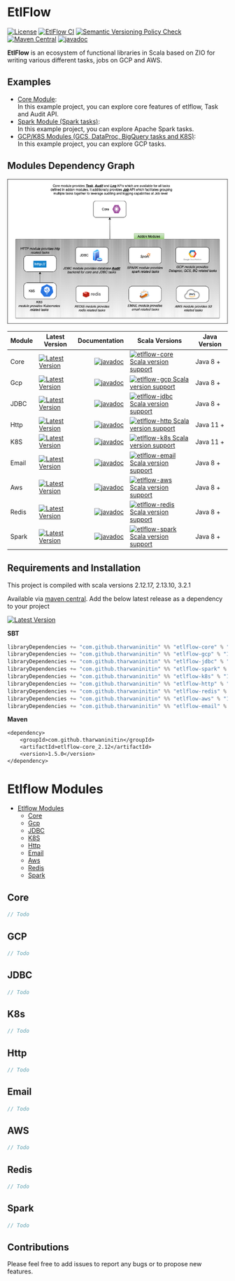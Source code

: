 # EtlFlow

[![License](http://img.shields.io/:license-Apache%202-blue.svg)](http://www.apache.org/licenses/LICENSE-2.0.txt)
[![EtlFlow CI](https://github.com/tharwaninitin/etlflow/actions/workflows/ci.yml/badge.svg)](https://github.com/tharwaninitin/etlflow/actions/workflows/ci.yml)
[![Semantic Versioning Policy Check](https://github.com/tharwaninitin/etlflow/actions/workflows/semver.yml/badge.svg)](https://github.com/tharwaninitin/etlflow/actions/workflows/semver.yml)
[![Maven Central](https://maven-badges.herokuapp.com/maven-central/com.github.tharwaninitin/etlflow-core_2.12/badge.svg)](https://mvnrepository.com/artifact/com.github.tharwaninitin/etlflow-core)
[![javadoc](https://javadoc.io/badge2/com.github.tharwaninitin/etlflow-core_2.12/javadoc.svg)](https://javadoc.io/doc/com.github.tharwaninitin/etlflow-core_2.12)

**EtlFlow** is an ecosystem of functional libraries in Scala based on ZIO for writing various different tasks, jobs on GCP and AWS.

[//]: # (## Documentation)

[//]: # ()
[//]: # (__Library Documentation__  https://tharwaninitin.github.io/etlflow/site/docs)

[//]: <> (__Scala Test Coverage Report__  https://tharwaninitin.github.io/etlflow/testcovrep/)

## Examples
* [Core Module](examples/examplecore):         
  In this example project, you can explore core features of etlflow, Task and Audit API.
* [Spark Module (Spark tasks)](examples/examplespark):         
  In this example project, you can explore Apache Spark tasks.
* [GCP/K8S Modules (GCS, DataProc, BigQuery tasks and K8S)](examples/examplegcp):         
  In this example project, you can explore GCP tasks.

## Modules Dependency Graph

![ModuleDepGraph](moduleDep.png)

| Module | Latest Version                                                                                                                                                                                         |                                                                                                                                                       Documentation | Scala Versions                                                                                                                                                                                           | Java Version | 
|--------|--------------------------------------------------------------------------------------------------------------------------------------------------------------------------------------------------------|--------------------------------------------------------------------------------------------------------------------------------------------------------------------:|----------------------------------------------------------------------------------------------------------------------------------------------------------------------------------------------------------|--------------|
| Core   | [![Latest Version](https://maven-badges.herokuapp.com/maven-central/com.github.tharwaninitin/etlflow-core_2.12/badge.svg)](https://mvnrepository.com/artifact/com.github.tharwaninitin/etlflow-core)   |   [![javadoc](https://javadoc.io/badge2/com.github.tharwaninitin/etlflow-core_2.12/javadoc.svg)](https://javadoc.io/doc/com.github.tharwaninitin/etlflow-core_2.12) | [![etlflow-core Scala version support](https://index.scala-lang.org/tharwaninitin/etlflow/etlflow-core/latest-by-scala-version.svg)](https://index.scala-lang.org/tharwaninitin/etlflow/etlflow-core)    | Java 8 +     |
| Gcp    | [![Latest Version](https://maven-badges.herokuapp.com/maven-central/com.github.tharwaninitin/etlflow-gcp_2.12/badge.svg)](https://mvnrepository.com/artifact/com.github.tharwaninitin/etlflow-gcp)     |     [![javadoc](https://javadoc.io/badge2/com.github.tharwaninitin/etlflow-gcp_2.12/javadoc.svg)](https://javadoc.io/doc/com.github.tharwaninitin/etlflow-gcp_2.12) | [![etlflow-gcp Scala version support](https://index.scala-lang.org/tharwaninitin/etlflow/etlflow-gcp/latest-by-scala-version.svg)](https://index.scala-lang.org/tharwaninitin/etlflow/etlflow-gcp)       | Java 8 +     |
| JDBC   | [![Latest Version](https://maven-badges.herokuapp.com/maven-central/com.github.tharwaninitin/etlflow-jdbc_2.12/badge.svg)](https://mvnrepository.com/artifact/com.github.tharwaninitin/etlflow-jdbc)   |   [![javadoc](https://javadoc.io/badge2/com.github.tharwaninitin/etlflow-jdbc_2.12/javadoc.svg)](https://javadoc.io/doc/com.github.tharwaninitin/etlflow-jdbc_2.12) | [![etlflow-jdbc Scala version support](https://index.scala-lang.org/tharwaninitin/etlflow/etlflow-jdbc/latest-by-scala-version.svg)](https://index.scala-lang.org/tharwaninitin/etlflow/etlflow-jdbc)    | Java 8 +     |
| Http   | [![Latest Version](https://maven-badges.herokuapp.com/maven-central/com.github.tharwaninitin/etlflow-http_2.12/badge.svg)](https://mvnrepository.com/artifact/com.github.tharwaninitin/etlflow-http)   |   [![javadoc](https://javadoc.io/badge2/com.github.tharwaninitin/etlflow-http_2.12/javadoc.svg)](https://javadoc.io/doc/com.github.tharwaninitin/etlflow-http_2.12) | [![etlflow-http Scala version support](https://index.scala-lang.org/tharwaninitin/etlflow/etlflow-http/latest-by-scala-version.svg)](https://index.scala-lang.org/tharwaninitin/etlflow/etlflow-http)    | Java 11 +    |
| K8S    | [![Latest Version](https://maven-badges.herokuapp.com/maven-central/com.github.tharwaninitin/etlflow-k8s_2.12/badge.svg)](https://mvnrepository.com/artifact/com.github.tharwaninitin/etlflow-k8s)     |     [![javadoc](https://javadoc.io/badge2/com.github.tharwaninitin/etlflow-k8s_2.12/javadoc.svg)](https://javadoc.io/doc/com.github.tharwaninitin/etlflow-k8s_2.12) | [![etlflow-k8s Scala version support](https://index.scala-lang.org/tharwaninitin/etlflow/etlflow-k8s/latest-by-scala-version.svg)](https://index.scala-lang.org/tharwaninitin/etlflow/etlflow-k8s)       | Java 11 +    |
| Email  | [![Latest Version](https://maven-badges.herokuapp.com/maven-central/com.github.tharwaninitin/etlflow-email_2.12/badge.svg)](https://mvnrepository.com/artifact/com.github.tharwaninitin/etlflow-email) | [![javadoc](https://javadoc.io/badge2/com.github.tharwaninitin/etlflow-email_2.12/javadoc.svg)](https://javadoc.io/doc/com.github.tharwaninitin/etlflow-email_2.12) | [![etlflow-email Scala version support](https://index.scala-lang.org/tharwaninitin/etlflow/etlflow-email/latest-by-scala-version.svg)](https://index.scala-lang.org/tharwaninitin/etlflow/etlflow-email) | Java 8 +     |
| Aws    | [![Latest Version](https://maven-badges.herokuapp.com/maven-central/com.github.tharwaninitin/etlflow-aws_2.12/badge.svg)](https://mvnrepository.com/artifact/com.github.tharwaninitin/etlflow-aws)     |     [![javadoc](https://javadoc.io/badge2/com.github.tharwaninitin/etlflow-aws_2.12/javadoc.svg)](https://javadoc.io/doc/com.github.tharwaninitin/etlflow-aws_2.12) | [![etlflow-aws Scala version support](https://index.scala-lang.org/tharwaninitin/etlflow/etlflow-aws/latest-by-scala-version.svg)](https://index.scala-lang.org/tharwaninitin/etlflow/etlflow-aws)       | Java 8 +     |
| Redis  | [![Latest Version](https://maven-badges.herokuapp.com/maven-central/com.github.tharwaninitin/etlflow-redis_2.12/badge.svg)](https://mvnrepository.com/artifact/com.github.tharwaninitin/etlflow-redis) | [![javadoc](https://javadoc.io/badge2/com.github.tharwaninitin/etlflow-redis_2.12/javadoc.svg)](https://javadoc.io/doc/com.github.tharwaninitin/etlflow-redis_2.12) | [![etlflow-redis Scala version support](https://index.scala-lang.org/tharwaninitin/etlflow/etlflow-redis/latest-by-scala-version.svg)](https://index.scala-lang.org/tharwaninitin/etlflow/etlflow-redis) | Java 8 +     |
| Spark  | [![Latest Version](https://maven-badges.herokuapp.com/maven-central/com.github.tharwaninitin/etlflow-spark_2.12/badge.svg)](https://mvnrepository.com/artifact/com.github.tharwaninitin/etlflow-spark) | [![javadoc](https://javadoc.io/badge2/com.github.tharwaninitin/etlflow-spark_2.12/javadoc.svg)](https://javadoc.io/doc/com.github.tharwaninitin/etlflow-spark_2.12) | [![etlflow-spark Scala version support](https://index.scala-lang.org/tharwaninitin/etlflow/etlflow-spark/latest-by-scala-version.svg)](https://index.scala-lang.org/tharwaninitin/etlflow/etlflow-spark) | Java 8 +     |

## Requirements and Installation
This project is compiled with scala versions 2.12.17, 2.13.10, 3.2.1

Available via [maven central](https://mvnrepository.com/artifact/com.github.tharwaninitin/etlflow-core).
Add the below latest release as a dependency to your project

[![Latest Version](https://maven-badges.herokuapp.com/maven-central/com.github.tharwaninitin/etlflow-core_2.12/badge.svg)](https://mvnrepository.com/artifact/com.github.tharwaninitin/etlflow-core)

__SBT__
```scala
libraryDependencies += "com.github.tharwaninitin" %% "etlflow-core" % "1.5.0"
libraryDependencies += "com.github.tharwaninitin" %% "etlflow-gcp" % "1.5.0"
libraryDependencies += "com.github.tharwaninitin" %% "etlflow-jdbc" % "1.5.0"
libraryDependencies += "com.github.tharwaninitin" %% "etlflow-spark" % "1.5.0"
libraryDependencies += "com.github.tharwaninitin" %% "etlflow-k8s" % "1.5.0"
libraryDependencies += "com.github.tharwaninitin" %% "etlflow-http" % "1.5.0"
libraryDependencies += "com.github.tharwaninitin" %% "etlflow-redis" % "1.5.0"
libraryDependencies += "com.github.tharwaninitin" %% "etlflow-aws" % "1.5.0"
libraryDependencies += "com.github.tharwaninitin" %% "etlflow-email" % "1.5.0"
```
__Maven__
```
<dependency>
    <groupId>com.github.tharwaninitin</groupId>
    <artifactId>etlflow-core_2.12</artifactId>
    <version>1.5.0</version>
</dependency>
```

# Etlflow Modules
<!-- TOC -->
- [Etlflow Modules](#etlflow-modules)
  - [Core](#core)
  - [Gcp](#gcp)
  - [JDBC](#jdbc)
  - [K8S](#k8s)
  - [Http](#http)
  - [Email](#email)
  - [Aws](#aws)
  - [Redis](#redis)
  - [Spark](#spark)
<!-- /TOC -->

## Core
```scala
// Todo
```
## GCP
```scala
// Todo
```
## JDBC
```scala
// Todo
```
## K8s
```scala
// Todo
```
## Http
```scala
// Todo
```
## Email
```scala
// Todo
```
## AWS
```scala
// Todo
```
## Redis
```scala
// Todo
```
## Spark
```scala
// Todo
```

## Contributions
Please feel free to add issues to report any bugs or to propose new features.